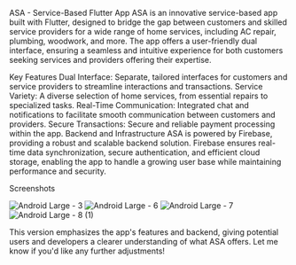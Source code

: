 ASA - Service-Based Flutter App
ASA is an innovative service-based app built with Flutter, designed to bridge the gap between customers and skilled service providers for a wide range of home services, including AC repair, plumbing, woodwork, and more. The app offers a user-friendly dual interface, ensuring a seamless and intuitive experience for both customers seeking services and providers offering their expertise.

Key Features
Dual Interface: Separate, tailored interfaces for customers and service providers to streamline interactions and transactions.
Service Variety: A diverse selection of home services, from essential repairs to specialized tasks.
Real-Time Communication: Integrated chat and notifications to facilitate smooth communication between customers and providers.
Secure Transactions: Secure and reliable payment processing within the app.
Backend and Infrastructure
ASA is powered by Firebase, providing a robust and scalable backend solution. Firebase ensures real-time data synchronization, secure authentication, and efficient cloud storage, enabling the app to handle a growing user base while maintaining performance and security.

Screenshots

![Android Large - 3](https://github.com/user-attachments/assets/82320d8f-05f6-4488-8c69-1575c65d440f)
![Android Large - 6](https://github.com/user-attachments/assets/913b4ba5-7096-4f81-8320-85b70224d8e5)
![Android Large - 7](https://github.com/user-attachments/assets/5d0d162a-f7a9-412b-af67-cc5369189c35)
![Android Large - 8 (1)](https://github.com/user-attachments/assets/f78cfdf5-ef20-4046-bc40-e1b3239572ae)

This version emphasizes the app's features and backend, giving potential users and developers a clearer understanding of what ASA offers. Let me know if you'd like any further adjustments!
